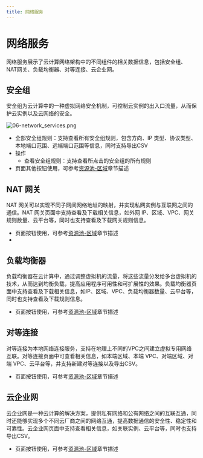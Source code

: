 ```yaml
---
title: 网络服务
---
```


# 网络服务

网络服务展示了云计算网络架构中的不同组件的相关数据信息，包括安全组、NAT网关、负载均衡器、对等连接、云企业网。

## 安全组

安全组为云计算中的一种虚拟网络安全机制，可控制云实例的出入口流量，从而保护云实例以及云网络的安全。

![06-network_services.png](https://yunshan-guangzhou.oss-cn-beijing.aliyuncs.com/pub/pic/202304266448d05507924.png)

- 全部安全组规则：支持查看所有安全组规则，包含方向、IP 类型、协议类型、本地端口范围、远端端口范围等信息，同时支持导出CSV
- 操作
  - 查看安全组规则：支持查看所点击的安全组的所有规则
- 页面其他按钮使用，可参考[资源池-区域](./05-network_resources.md)章节描述

## NAT 网关

NAT 网关可以实现不同子网间网络地址的映射，并实现私网实例与互联网之间的通信。NAT 网关页面中支持查看及下载相关信息，如外网 IP、区域、VPC、网关规则数量、云平台等，同时也支持查看及下载网关规则信息。

- 页面按钮使用，可参考[资源池-区域](./05-network_resources.md)章节描述
- 
## 负载均衡器

负载均衡器在云计算中，通过调整虚拟机的流量，将这些流量分发给多台虚拟机的技术，从而达到均衡负载，提高应用程序可用性和可扩展性的效果。负载均衡器页面中支持查看及下载相关信息，如IP、区域、VPC、负载均衡器数量、云平台等，同时也支持查看及下载规则信息。

- 页面按钮使用，可参考[资源池-区域](./05-network_resources.md)章节描述

## 对等连接

对等连接为本地网络连接服务，支持在地理上不同的VPC之间建立虚拟专用网络互联。对等连接页面中可查看相关信息，如本端区域、本端 VPC、对端区域、对端 VPC、云平台等，并支持新建对等连接以及导出CSV。

- 页面按钮使用，可参考[资源池-区域](./05-network_resources.md)章节描述
  
## 云企业网

云企业网是一种云计算的解决方案，提供私有网络和公有网络之间的互联互通，同时还能够实现多个不同云厂商之间的网络互通，提高数据通信的安全性、稳定性和可靠性。云企业网页面中支持查看相关信息，如关联实例、云平台等，同时也支持导出CSV。

- 页面按钮使用，可参考[资源池-区域](./05-network_resources.md)章节描述